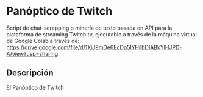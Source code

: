 # Panóptico de Twitch
Script de chat-scrapping o minería de texto basada en API para la plataforma de streaming Twitch.tv, ejecutable a través de la máquina virtual de Google Colab a través de: https://drive.google.com/file/d/1XiJ9mDe6EcDp5lYHilbDIABkYlHJPD-A/view?usp=sharing

## Descripción

El Panóptico de Twitch

